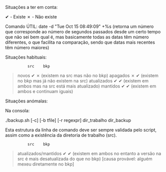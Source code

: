 Situações a ter em conta:

✔ - Existe
✗ - Não existe

Comando ÚTIL:
date -d "Tue Oct 15 08:49:09" +%s (retorna um número que corresponde ao número de segundos passados desde um certo tempo que não sei bem qual é, mas basicamente todas as datas têm número diferentes, o que facilita na comparação, sendo que datas mais recentes têm número maiores)

Situações habituais:

              src    bkp
> novos        ✔      ✗    (existem na src mas não no bkp)
> apagados     ✗      ✔    (existem no bkp mas já não existem na src)
> atualizados  ✔      ✔    (existem em ambos mas na src está mais atualizado)
> mantidos     ✔      ✔    (existem em ambos e continuam iguais)

Situações anómalas:

Na consola:

./backup.sh [-c] [-b tfile] [-r regexpr] dir_trabalho dir_backup

Esta estrutura da linha de comando deve ser sempre validada pelo script, assim como a existência da diretoria de trabalho (src).

              src    bkp
> atualizados/mantidos     ✔      ✔    (existem em ambos no entanto a versão na src é mais desatualizada do que no bkp) [causa provável: alguém mexeu diretamente no bkp]
